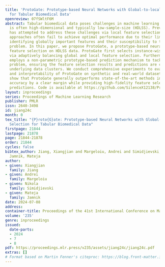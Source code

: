 ```yaml
---
title: 'ProtoGate: Prototype-based Neural Networks with Global-to-local Feature Selection
  for Tabular Biomedical Data'
openreview: 07fSWltF6M
abstract: Tabular biomedical data poses challenges in machine learning because it
  is often high-dimensional and typically low-sample-size (HDLSS). Previous research
  has attempted to address these challenges via local feature selection, but existing
  approaches often fail to achieve optimal performance due to their limitation in
  identifying globally important features and their susceptibility to the co-adaptation
  problem. In this paper, we propose ProtoGate, a prototype-based neural model for
  feature selection on HDLSS data. ProtoGate first selects instance-wise features
  via adaptively balancing global and local feature selection. Furthermore, ProtoGate
  employs a non-parametric prototype-based prediction mechanism to tackle the co-adaptation
  problem, ensuring the feature selection results and predictions are consistent with
  underlying data clusters. We conduct comprehensive experiments to evaluate the performance
  and interpretability of ProtoGate on synthetic and real-world datasets. The results
  show that ProtoGate generally outperforms state-of-the-art methods in prediction
  accuracy by a clear margin while providing high-fidelity feature selection and explainable
  predictions. Code is available at https://github.com/SilenceX12138/ProtoGate.
layout: inproceedings
series: Proceedings of Machine Learning Research
publisher: PMLR
issn: 2640-3498
id: jiang24c
month: 0
tex_title: "{P}roto{G}ate: Prototype-based Neural Networks with Global-to-local Feature
  Selection for Tabular Biomedical Data"
firstpage: 21844
lastpage: 21878
page: 21844-21878
order: 21844
cycles: false
bibtex_author: Jiang, Xiangjian and Margeloiu, Andrei and Simidjievski, Nikola and
  Jamnik, Mateja
author:
- given: Xiangjian
  family: Jiang
- given: Andrei
  family: Margeloiu
- given: Nikola
  family: Simidjievski
- given: Mateja
  family: Jamnik
date: 2024-07-08
address:
container-title: Proceedings of the 41st International Conference on Machine Learning
volume: '235'
genre: inproceedings
issued:
  date-parts:
  - 2024
  - 7
  - 8
pdf: https://proceedings.mlr.press/v235/assets/jiang24c/jiang24c.pdf
extras: []
# Format based on Martin Fenner's citeproc: https://blog.front-matter.io/posts/citeproc-yaml-for-bibliographies/
---
```

